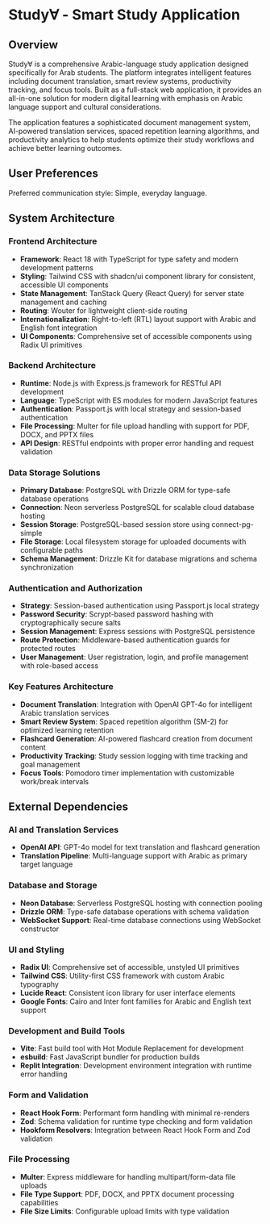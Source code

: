# Study∀ - Smart Study Application

## Overview

Study∀ is a comprehensive Arabic-language study application designed specifically for Arab students. The platform integrates intelligent features including document translation, smart review systems, productivity tracking, and focus tools. Built as a full-stack web application, it provides an all-in-one solution for modern digital learning with emphasis on Arabic language support and cultural considerations.

The application features a sophisticated document management system, AI-powered translation services, spaced repetition learning algorithms, and productivity analytics to help students optimize their study workflows and achieve better learning outcomes.

## User Preferences

Preferred communication style: Simple, everyday language.

## System Architecture

### Frontend Architecture
- **Framework**: React 18 with TypeScript for type safety and modern development patterns
- **Styling**: Tailwind CSS with shadcn/ui component library for consistent, accessible UI components
- **State Management**: TanStack Query (React Query) for server state management and caching
- **Routing**: Wouter for lightweight client-side routing
- **Internationalization**: Right-to-left (RTL) layout support with Arabic and English font integration
- **UI Components**: Comprehensive set of accessible components using Radix UI primitives

### Backend Architecture
- **Runtime**: Node.js with Express.js framework for RESTful API development
- **Language**: TypeScript with ES modules for modern JavaScript features
- **Authentication**: Passport.js with local strategy and session-based authentication
- **File Processing**: Multer for file upload handling with support for PDF, DOCX, and PPTX files
- **API Design**: RESTful endpoints with proper error handling and request validation

### Data Storage Solutions
- **Primary Database**: PostgreSQL with Drizzle ORM for type-safe database operations
- **Connection**: Neon serverless PostgreSQL for scalable cloud database hosting
- **Session Storage**: PostgreSQL-based session store using connect-pg-simple
- **File Storage**: Local filesystem storage for uploaded documents with configurable paths
- **Schema Management**: Drizzle Kit for database migrations and schema synchronization

### Authentication and Authorization
- **Strategy**: Session-based authentication using Passport.js local strategy
- **Password Security**: Scrypt-based password hashing with cryptographically secure salts
- **Session Management**: Express sessions with PostgreSQL persistence
- **Route Protection**: Middleware-based authentication guards for protected routes
- **User Management**: User registration, login, and profile management with role-based access

### Key Features Architecture
- **Document Translation**: Integration with OpenAI GPT-4o for intelligent Arabic translation services
- **Smart Review System**: Spaced repetition algorithm (SM-2) for optimized learning retention
- **Flashcard Generation**: AI-powered flashcard creation from document content
- **Productivity Tracking**: Study session logging with time tracking and goal management
- **Focus Tools**: Pomodoro timer implementation with customizable work/break intervals

## External Dependencies

### AI and Translation Services
- **OpenAI API**: GPT-4o model for text translation and flashcard generation
- **Translation Pipeline**: Multi-language support with Arabic as primary target language

### Database and Storage
- **Neon Database**: Serverless PostgreSQL hosting with connection pooling
- **Drizzle ORM**: Type-safe database operations with schema validation
- **WebSocket Support**: Real-time database connections using WebSocket constructor

### UI and Styling
- **Radix UI**: Comprehensive set of accessible, unstyled UI primitives
- **Tailwind CSS**: Utility-first CSS framework with custom Arabic typography
- **Lucide React**: Consistent icon library for user interface elements
- **Google Fonts**: Cairo and Inter font families for Arabic and English text support

### Development and Build Tools
- **Vite**: Fast build tool with Hot Module Replacement for development
- **esbuild**: Fast JavaScript bundler for production builds
- **Replit Integration**: Development environment integration with runtime error handling

### Form and Validation
- **React Hook Form**: Performant form handling with minimal re-renders
- **Zod**: Schema validation for runtime type checking and form validation
- **Hookform Resolvers**: Integration between React Hook Form and Zod validation

### File Processing
- **Multer**: Express middleware for handling multipart/form-data file uploads
- **File Type Support**: PDF, DOCX, and PPTX document processing capabilities
- **File Size Limits**: Configurable upload limits with type validation